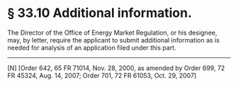 # § 33.10   Additional information.

The Director of the Office of Energy Market Regulation, or his designee, may, by letter, require the applicant to submit additional information as is needed for analysis of an application filed under this part. 



---

[N] [Order 642, 65 FR 71014, Nov. 28, 2000, as amended by Order 699, 72 FR 45324, Aug. 14, 2007; Order 701, 72 FR 61053, Oct. 29, 2007]




